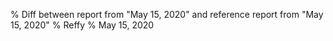 % Diff between report from "May 15, 2020" and reference report from "May 15, 2020"
% Reffy
% May 15, 2020

